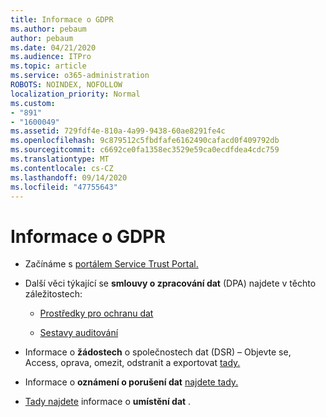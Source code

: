 ```yaml
---
title: Informace o GDPR
ms.author: pebaum
author: pebaum
ms.date: 04/21/2020
ms.audience: ITPro
ms.topic: article
ms.service: o365-administration
ROBOTS: NOINDEX, NOFOLLOW
localization_priority: Normal
ms.custom:
- "891"
- "1600049"
ms.assetid: 729fdf4e-810a-4a99-9438-60ae8291fe4c
ms.openlocfilehash: 9c879512c5fbdfafe6162490cafacd0f409792db
ms.sourcegitcommit: c6692ce0fa1358ec3529e59ca0ecdfdea4cdc759
ms.translationtype: MT
ms.contentlocale: cs-CZ
ms.lasthandoff: 09/14/2020
ms.locfileid: "47755643"
---
```

# <a name="information-about-gdpr"></a>Informace o GDPR

- Začínáme s [portálem Service Trust Portal.](https://servicetrust.microsoft.com/ViewPage/GDPRGetStarted)

- Další věci týkající se **smlouvy o zpracování dat** (DPA) najdete v těchto záležitostech:

  - [Prostředky pro ochranu dat](https://servicetrust.microsoft.com/ViewPage/TrustDocuments)

  - [Sestavy auditování](https://servicetrust.microsoft.com/ViewPage/MSComplianceGuide)

- Informace o **žádostech** o společnostech dat (DSR) – Objevte se, Access, oprava, omezit, odstranit a exportovat [tady.](https://docs.microsoft.com/microsoft-365/compliance/gdpr-dsr-office365)

- Informace o **oznámení o porušení dat** [najdete tady.](https://servicetrust.microsoft.com/ViewPage/GDPRBreach)

- [Tady najdete](https://products.office.com/where-is-your-data-located?ms.officeurl=datamaps&amp;geo=All#All) informace o **umístění dat** .

